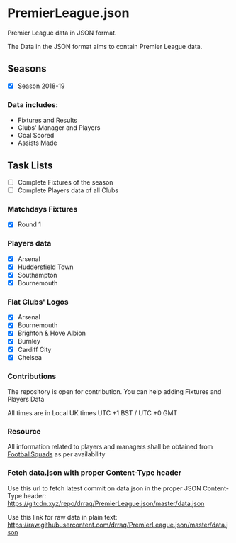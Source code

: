 # PremierLeague.json
Premier League data in JSON format.

The Data in the JSON format aims to contain Premier League data.

## Seasons

- [x] Season 2018-19

### Data includes:

- Fixtures and Results
- Clubs' Manager and Players
- Goal Scored
- Assists Made

## Task Lists

- [ ] Complete Fixtures of the season
- [ ] Complete Players data of all Clubs

### Matchdays Fixtures

- [x] Round 1

### Players data

- [x] Arsenal
- [x] Huddersfield Town
- [x] Southampton
- [x] Bournemouth

### Flat Clubs' Logos

- [x] Arsenal
- [x] Bournemouth
- [x] Brighton & Hove Albion
- [x] Burnley
- [x] Cardiff City
- [x] Chelsea

### Contributions
The repository is open for contribution. You can help adding Fixtures and Players Data

All times are in Local UK times UTC +1 BST / UTC +0 GMT

### Resource

All information related to players and managers shall be obtained from [FootballSquads](http://www.footballsquads.co.uk/) as per availability

### Fetch data.json with proper Content-Type header
Use this url to fetch latest commit on data.json in the proper JSON Content-Type header:
https://gitcdn.xyz/repo/drraq/PremierLeague.json/master/data.json

Use this link for raw data in plain text:
https://raw.githubusercontent.com/drraq/PremierLeague.json/master/data.json
